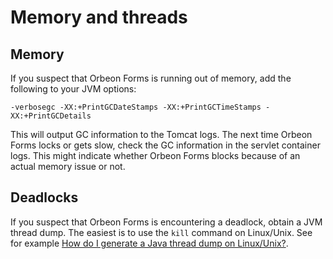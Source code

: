 # Memory and threads

<!-- toc -->

## Memory

If you suspect that Orbeon Forms is running out of memory, add the following to your JVM options:

```
-verbosegc -XX:+PrintGCDateStamps -XX:+PrintGCTimeStamps -XX:+PrintGCDetails
```

This will output GC information to the Tomcat logs. The next time Orbeon Forms locks or gets slow, check the GC information in the servlet container logs. This might indicate whether Orbeon Forms blocks because of an actual memory issue or not.

## Deadlocks

If you suspect that Orbeon Forms is encountering a deadlock, obtain a JVM thread dump. The easiest is to use the `kill` command on Linux/Unix. See for example [How do I generate a Java thread dump on Linux/Unix?](https://access.redhat.com/solutions/18178).
